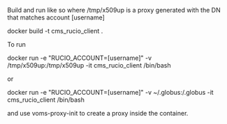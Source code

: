 Build and run like so where /tmp/x509up is a proxy generated with the DN that matches account [username]

docker build -t cms_rucio_client .

To run

docker run -e "RUCIO_ACCOUNT=[username]" -v /tmp/x509up:/tmp/x509up -it cms_rucio_client /bin/bash

or 

docker run -e "RUCIO_ACCOUNT=[username]" -v ~/.globus:/.globus -it cms_rucio_client /bin/bash

and use voms-proxy-init to create a proxy inside the container.
